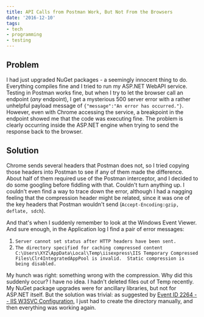 ```yaml
---
title: API Calls from Postman Work, But Not From the Browsers
date: '2016-12-10'
tags:
- tech
- programming
- testing
---
```


## Problem

I had just upgraded NuGet packages - a seemingly innocent thing to do.
Everything compiles fine and I tried to run my ASP.NET WebAPI service. Testing
in Postman works fine, but when I try to let the browser call an endpoint (_any_
endpoint), I get a mysterious 500 server error with a rather unhelpful payload
message of `{"message":"An error has occurred."}`. However, even with Chrome
accessing the service, a breakpoint in the endpoint showed me that the code was
executing fine. The problem is clearly occurring inside the ASP.NET engine when
trying to send the response back to the browser.

<!-- truncate -->

## Solution

Chrome sends several headers that Postman does not, so I tried copying those
headers into Postman to see if any of them made the difference. About half of
them required use of the Postman interceptor, and I decided to do some googling
before fiddling with that. Couldn't turn anything up. I couldn't even find a way
to trace down the error, although I had a nagging feeling that the compression
header might be related, since it was one of the key headers that Postman
wouldn't send (`Accept-Encoding:gzip, deflate, sdch`).

And that's when I suddenly remember to look at the Windows Event Viewer. And
sure enough, in the Application log I find a pair of error messages:

1. `Server cannot set status after HTTP headers have been sent.`
1. `The directory specified for caching compressed content
   C:\Users\XYZ\AppData\Local\Temp\iisexpress\IIS Temporary Compressed
   Files\Clr4IntegratedAppPool is invalid.  Static compression is being
   disabled.`

My hunch was right: something wrong with the compression. Why did this suddenly
occur? I have no idea. I hadn't deleted files out of Temp recently. My NuGet
package upgrades  were for ancillary libraries, but not for ASP.NET itself. But
the solution was trivial: as suggested by [Event ID 2264 -- IIS W3SVC
Configuration](https://learn.microsoft.com/en-us/previous-versions/windows/it-pro/windows-server-2008-R2-and-2008/cc735199(v=ws.10)?redirectedfrom=MSDN),
I just had to create the directory manually, and then everything was working
again.
